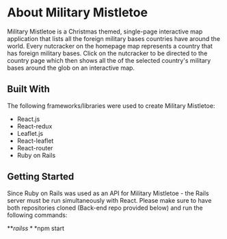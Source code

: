 # About Military Mistletoe
Military Mistletoe is a Christmas themed, single-page interactive map application that lists all the foreign military bases countries have around the world. Every nutcracker on the homepage map represents a country that has foreign military bases. Click on the nutcracker to be directed to the country page which then shows all the of the selected country's military bases around the glob on an interactive map.

## Built With
The following frameworks/libraries were used to create Military Mistletoe:
* React.js
* React-redux
* Leaflet.js
* React-leaflet
* React-router
* Ruby on Rails 

## Getting Started
Since Ruby on Rails was used as an API for Military Mistletoe - the Rails server must be run simultaneously with React. Please make sure to have both repositories cloned (Back-end repo provided below) and run the following commands:

**$rails s
**$npm start
